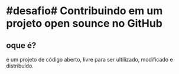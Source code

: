 # #desafio# Contribuindo em um projeto open sounce no GitHub

## oque é?

é um projeto de código aberto, livre para ser ultilizado, modificado e distribuído.

##

